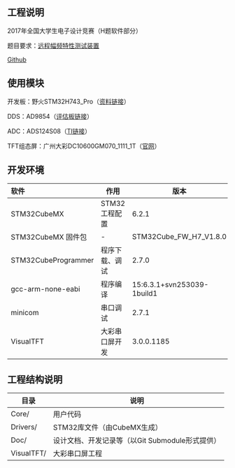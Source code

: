 ## 工程说明

2017年全国大学生电子设计竞赛（H题软件部分）

题目要求：[远程幅频特性测试装置](Doc/远程幅频特性测试装置（H题）.pdf)

[Github](https://github.com/typowritter/biphasic-sweeper)

## 使用模块

开发板：野火STM32H743_Pro（[资料链接](http://doc.embedfire.com/products/link/zh/latest/stm32/ebf_stm32h743_pro/download/stm32h743_pro.html)）

DDS：AD9854（[评估板链接](https://detail.tmall.com/item.htm?id=552781984800)）

ADC：ADS124S08（[TI链接](https://www.ti.com/product/ADS124S08)）

TFT组态屏：广州大彩DC10600GM070_1111_1T（[官网](http://www.gz-dc.com/)）

## 开发环境

| 软件                | 作用           | 版本                       |
| :------------------ | -------------- | -------------------------- |
| STM32CubeMX         | STM32工程配置  | 6.2.1                      |
| STM32CubeMX 固件包  | -              | STM32Cube_FW_H7_V1.8.0     |
| STM32CubeProgrammer | 程序下载、调试 | 2.7.0                      |
| gcc-arm-none-eabi   | 程序编译       | 15:6.3.1+svn253039-1build1 |
| minicom             | 串口调试       | 2.7.1                      |
| VisualTFT           | 大彩串口屏开发 | 3.0.0.1185                 |

## 工程结构说明

| 目录       | 说明                                            |
| ---------- | ----------------------------------------------- |
| Core/      | 用户代码                                        |
| Drivers/   | STM32库文件（由CubeMX生成）                     |
| Doc/       | 设计文档、开发记录等（以Git Submodule形式提供） |
| VisualTFT/ | 大彩串口屏工程                                  |


